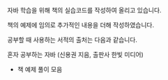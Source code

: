 자바 학습을 위해 책의 실습코드를 작성하여 올리고 있습니다.

책의 예제에 임의로 추가적인 내용을 더해 작성하였습니다.



공부할 때 사용하는 서적의 출처는 다음과 같습니다.

혼자 공부하는 자바 
(신용권 지음, 출판사 한빛 미디어)

- 책 예제 풀이 모음
